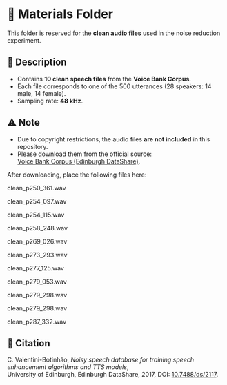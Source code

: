 # 📂 Materials Folder

This folder is reserved for the **clean audio files** used in the noise reduction experiment.  

## 📑 Description
- Contains **10 clean speech files** from the **Voice Bank Corpus**.  
- Each file corresponds to one of the 500 utterances (28 speakers: 14 male, 14 female).  
- Sampling rate: **48 kHz**.  

## ⚠️ Note
- Due to copyright restrictions, the audio files **are not included** in this repository.  
- Please download them from the official source:  
  [Voice Bank Corpus (Edinburgh DataShare)](https://doi.org/10.7488/ds/2117).  

After downloading, place the following files here:  

clean_p250_361.wav

clean_p254_097.wav

clean_p254_115.wav

clean_p258_248.wav

clean_p269_026.wav

clean_p273_293.wav

clean_p277_125.wav

clean_p279_053.wav

clean_p279_298.wav

clean_p279_298.wav

clean_p287_332.wav


## 📖 Citation
C. Valentini-Botinhão, *Noisy speech database for training speech enhancement algorithms and TTS models*,  
University of Edinburgh, Edinburgh DataShare, 2017, DOI: [10.7488/ds/2117](https://doi.org/10.7488/ds/2117).
